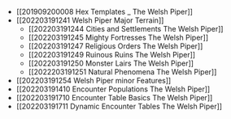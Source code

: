 - [[201909200008 Hex Templates _ The Welsh Piper]]
- [[202203191241 Welsh Piper Major Terrain]]
	- [[202203191244 Cities and Settlements The Welsh Piper]]
	- [[202203191245 Mighty Fortresses The Welsh Piper]]
	- [[202203191247 Religious Orders The Welsh Piper]]
	- [[202203191249 Ruinous Ruins The Welsh Piper]]
	- [[202203191250 Monster Lairs The Welsh Piper]]
	- [[2022203191251 Natural Phenomena The Welsh Piper]]
- [[202203191254 Welsh Piper minor Features]]
- [[202203191410 Encounter Populations The Welsh Piper]]
- [[202203191710 Encounter Table Basics The Welsh Piper]]
- [[202203191711 Dynamic Encounter Tables The Welsh Piper]]